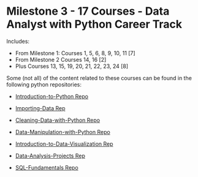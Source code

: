 # Milestone 3 - 17 Courses - Data Analyst with Python Career Track

Includes:

- From Milestone 1: Courses 1, 5, 6, 8, 9, 10, 11 [7]
- From Milestone 2 Courses 14, 16 [2]
- Plus Courses 13, 15, 19, 20, 21, 22, 23, 24 [8]

Some (not all) of the content related to these courses can be found in the following python repositories:

- [Introduction-to-Python Repo](https://github.com/ElenaE873/Introduction-to-Python)

- [Importing-Data Rep](https://github.com/ElenaE873/Importing-Data)

- [Cleaning-Data-with-Python Repo](https://github.com/ElenaE873/Cleaning-Data-with-Python)

- [Data-Manipulation-with-Python Repo](https://github.com/ElenaE873/Data-Manipulation-with-Python)

- [Introduction-to-Data-Visualization Rep](https://github.com/ElenaE873/Introduction-to-Data-Visualization)

- [Data-Analysis-Projects Rep](https://github.com/ElenaE873/Data-Analysis-Projects)

- [SQL-Fundamentals Repo](https://github.com/ElenaE873/SQL-Fundamentals)
